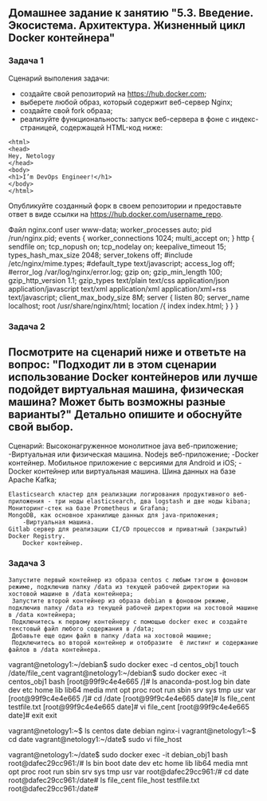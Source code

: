## Домашнее задание к занятию "5.3. Введение. Экосистема. Архитектура. Жизненный цикл Docker контейнера"

### Задача 1

Сценарий выполения задачи:

- создайте свой репозиторий на https://hub.docker.com;
- выберете любой образ, который содержит веб-сервер Nginx;
- создайте свой fork образа;
- реализуйте функциональность:
запуск веб-сервера в фоне с индекс-страницей, содержащей HTML-код ниже:
```
<html>
<head>
Hey, Netology
</head>
<body>
<h1>I’m DevOps Engineer!</h1>
</body>
</html>
```
Опубликуйте созданный форк в своем репозитории и предоставьте ответ в виде ссылки на https://hub.docker.com/username_repo.

Файл nginx.conf
user www-data;
worker_processes auto;
pid /run/nginx.pid;
events {
        worker_connections 1024;
        multi_accept on;
}
http {
     sendfile on;
     tcp_nopush on;
     tcp_nodelay on;
     keepalive_timeout 15;
     types_hash_max_size 2048;
     server_tokens off;
     #include /etc/nginx/mime.types;
     #default_type text/javascript;
     access_log off;
     #error_log /var/log/nginx/error.log;
     gzip on;
     gzip_min_length 100;
     gzip_http_version 1.1;
     gzip_types text/plain text/css application/json application/javascript text/xml application/xml application/xml+rss text/javascript;
     client_max_body_size 8M;
server {
       listen 80;
       server_name localhost;
       root /usr/share/nginx/html;
       location /{
          index index.html;
       }
     }
}
### Задача 2
Посмотрите на сценарий ниже и ответьте на вопрос: "Подходит ли в этом сценарии использование Docker контейнеров или лучше подойдет виртуальная машина, физическая машина? Может быть возможны разные варианты?"
Детально опишите и обоснуйте свой выбор.
--
Сценарий:
    Высоконагруженное монолитное java веб-приложение;
        -Виртуальная или физическая машина.
    Nodejs веб-приложение;
        -Docker контейнер.
    Мобильное приложение c версиями для Android и iOS;
        -Docker контейнер или виртуальная машина.
    Шина данных на базе Apache Kafka;
    
    Elasticsearch кластер для реализации логирования продуктивного веб-приложения - три ноды elasticsearch, два logstash и две ноды kibana;
    Мониторинг-стек на базе Prometheus и Grafana;
    MongoDB, как основное хранилище данных для java-приложения;
        -Виртуальная машина.
    Gitlab сервер для реализации CI/CD процессов и приватный (закрытый) Docker Registry.
        Docker контейнер.

### Задача 3
   ```
   Запустите первый контейнер из образа centos c любым тэгом в фоновом режиме, подключив папку /data из текущей рабочей директории на хостовой машине в /data контейнера;
    Запустите второй контейнер из образа debian в фоновом режиме, подключив папку /data из текущей рабочей директории на хостовой машине в /data контейнера;
    Подключитесь к первому контейнеру с помощью docker exec и создайте текстовый файл любого содержания в /data;
    Добавьте еще один файл в папку /data на хостовой машине;
    Подключитесь во второй контейнер и отобразите  ё листинг и содержание файлов в /data контейнера.
````
vagrant@netology1:~/debian$ sudo docker exec -d centos_obj1 touch /date/file_cent
vagrant@netology1:~/debian$ sudo docker exec -it centos_obj1 bash
[root@99f9c4e4e665 /]# ls
anaconda-post.log  bin  date  dev  etc  home  lib  lib64  media  mnt  opt  proc  root  run  sbin  srv  sys  tmp  usr  var
[root@99f9c4e4e665 /]# cd /date
[root@99f9c4e4e665 date]# ls
file_cent  testfile.txt
[root@99f9c4e4e665 date]# vi file_cent
[root@99f9c4e4e665 date]# exit
exit

vagrant@netology1:~$ ls
centos  date  debian  nginx-i
vagrant@netology1:~$ cd date
vagrant@netology1:~/date$ sudo vi file_host

vagrant@netology1:~/date$ sudo docker exec -it debian_obj1 bash
root@dafec29cc961:/# ls
bin  boot  date  dev  etc  home  lib  lib64  media  mnt  opt  proc  root  run  sbin  srv  sys  tmp  usr  var
root@dafec29cc961:/# cd date
root@dafec29cc961:/date# ls
file_cent  file_host  testfile.txt
root@dafec29cc961:/date#

